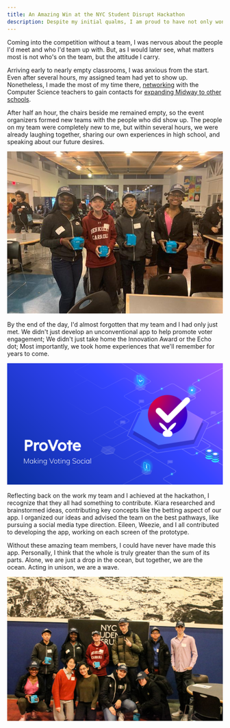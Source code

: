 ```yaml
---
title: An Amazing Win at the NYC Student Disrupt Hackathon
description: Despite my initial qualms, I am proud to have not only won the Innovation Award at the NYC Student Disrupt Hackathon, but also meet such amazing people.
---
```

Coming into the competition without a team, I was nervous about the people I'd meet and who I'd team up with. But, as I would later see, what matters most is not who's on the team, but the attitude I carry. 

Arriving early to nearly empty classrooms, I was anxious from the start. Even after several hours, my assigned team had yet to show up. Nonetheless, I made the most of my time there, [networking](https://www.linkedin.com/in/george-liu-dev) with the Computer Science teachers to gain contacts for [expanding Midway to other schools](https://midway.web.app). 

After half an hour, the chairs beside me remained empty, so the event organizers formed new teams with the people who did show up. The people on my team were completely new to me, but within several hours, we were already laughing together, sharing our own experiences in high school, and speaking about our future desires.

![My team and I won the Innovation Award and 3rd Gen Echo Dots. From left to right: Eileen, Weezie, George, and Kiara](/assets/images/2019-12-08-hackathon-team.jpg)

By the end of the day, I'd almost forgotten that my team and I had only just met. We didn't just develop an unconventional app to help promote voter engagement; We didn't just take home the Innovation Award or the Echo dot; Most importantly, we took home experiences that we'll remember for years to come.

![ProVote App Logo](/assets/images/2019-12-08-provote-logo.svg)

Reflecting back on the work my team and I achieved at the hackathon, I recognize that they all had something to contribute. Kiara researched and brainstormed ideas, contributing key concepts like the betting aspect of our app. I organized our ideas and advised the team on the best pathways, like pursuing a social media type direction. Eileen, Weezie, and I all contributed to developing the app, working on each screen of the prototype.

Without these amazing team members, I could have never have made this app. Personally, I think that the whole is truly greater than the sum of its parts. Alone, we are just a drop in the ocean, but together, we are the ocean. Acting in unison, we are a wave. 

![Winners taking a group photo](/assets/images/2019-12-08-hackathon-award.jpg)
